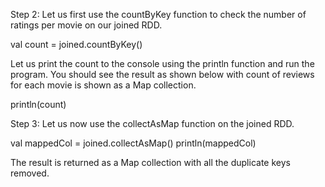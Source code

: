 
Step 2: Let us first use the countByKey function to check the number of ratings per movie on our joined RDD.

val count = joined.countByKey()

Let us print the count to the console using the println function and run the program. You should see the result as shown below with count of reviews for each movie is shown as a Map collection.

println(count)



Step 3: Let us now use the collectAsMap function on the joined RDD.

val mappedCol = joined.collectAsMap()
println(mappedCol)

The result is returned as a Map collection with all the duplicate keys removed.

 




